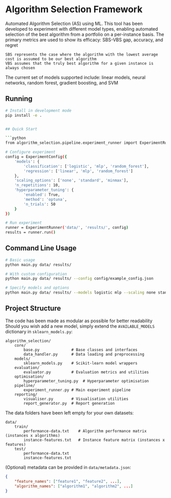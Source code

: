 # Algorithm Selection Framework

Automated Algorithm Selection (AS) using ML. This tool has been developed to experiment with different model types, enabling automated selection of the best algorithm from a portfolio on a per-instance basis. The primary metrics are used to show its efficacy: SBS-VBS gap, accuracy, and regret

    SBS represents the case where the algorithm with the lowest average cost is assumed to be our best algorithm
    VBS assumes that the truly best algorithm for a given instance is always chosen

The current set of models supported include: linear models, neural networks, random forest, gradient boosting, and SVM

## Running

```bash
# Install in development mode
pip install -e .


## Quick Start

```python
from algorithm_selection.pipeline.experiment_runner import ExperimentRunner, ExperimentConfig

# Configure experiment
config = ExperimentConfig({
    'models': {
        'classification': ['logistic', 'mlp', 'random_forest'],
        'regression': ['linear', 'mlp', 'random_forest']
    },
    'scaling_options': ['none', 'standard', 'minmax'],
    'n_repetitions': 10,
    'hyperparameter_tuning': {
        'enabled': True,
        'method': 'optuna',
        'n_trials': 50
    }
})

# Run experiment
runner = ExperimentRunner('data/', 'results/', config)
results = runner.run()
```

## Command Line Usage

```bash
# Basic usage
python main.py data/ results/

# With custom configuration
python main.py data/ results/ --config config/example_config.json

# Specify models and options
python main.py data/ results/ --models logistic mlp --scaling none standard --repetitions 5
```

## Project Structure

The code has been made as modular as possible for better readability
Should you wish add a new model, simply extend the `AVAILABLE_MODELS` dictionary in `sklearn_models.py`:

```
algorithm_selection/
    core/
        base.py              # Base classes and interfaces
        data_handler.py      # Data loading and preprocessing
    models/
        sklearn_models.py    # Scikit-learn model wrappers
    evaluation/
        evaluator.py         # Evaluation metrics and utilities
    optimisation/
        hyperparameter_tuning.py  # Hyperparameter optimisation
    pipeline/
        experiment_runner.py # Main experiment pipeline
    reporting/
        visualiser.py        # Visualisation utilities
        report_generator.py  # Report generation
```

The data folders have been left empty for your own datasets:

```
data/
    train/
        performance-data.txt    # Algorithm performance matrix (instances x algorithms)
        instance-features.txt   # Instance feature matrix (instances x features)
    test/
        performance-data.txt
        instance-features.txt
```

(Optional) metadata can be provided in `data/metadata.json`:

```json
{
    "feature_names": ["feature1", "feature2", ...],
    "algorithm_names": ["algorithm1", "algorithm2", ...]
}
```
